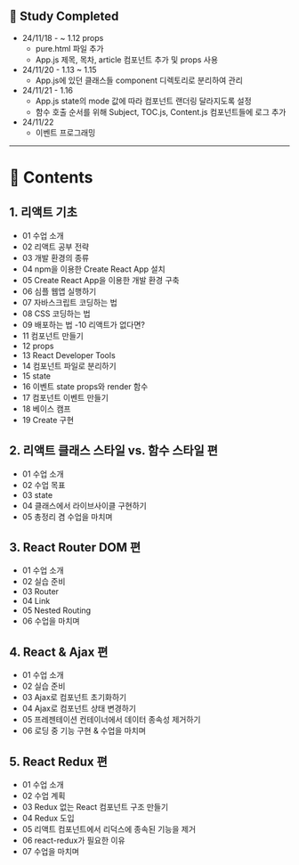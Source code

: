 ## 📓 Study Completed
- 24/11/18 - ~ 1.12 props
  - pure.html 파일 추가
  - App.js 제목, 목차, article 컴포넌트 추가 및 props 사용
- 24/11/20 - 1.13 ~ 1.15
  - App.js에 있던 클래스들 component 디렉토리로 분리하여 관리
- 24/11/21 - 1.16
  - App.js state의 mode 값에 따라 컴포넌트 랜더링 달라지도록 설정
  - 함수 호출 순서를 위해 Subject, TOC.js, Content.js 컴포넌트들에 로그 추가
- 24/11/22
  - 이벤트 프로그래밍 
 
---

# 🌱 Contents
## 1. 리액트 기초
- 01 수업 소개
- 02 리액트 공부 전략
- 03 개발 환경의 종류
- 04 npm을 이용한 Create React App 설치
- 05 Create React App을 이용한 개발 환경 구축
- 06 심플 웹앱 실행하기
- 07 자바스크립트 코딩하는 법
- 08 CSS 코딩하는 법
- 09 배포하는 법
-10 리액트가 없다면?
- 11 컴포넌트 만들기
- 12 props
- 13 React Developer Tools
- 14 컴포넌트 파일로 분리하기
- 15 state
- 16 이벤트 state props와 render 함수
- 17 컴포넌트 이벤트 만들기
- 18 베이스 캠프
- 19 Create 구현

## 2. 리액트 클래스 스타일 vs. 함수 스타일 편
-  01 수업 소개
-  02 수업 목표
-  03 state
-  04 클래스에서 라이브사이클 구현하기
-  05 총정리 겸 수업을 마치며

## 3. React Router DOM 편
- 01 수업 소개
- 02 실습 준비
- 03 Router
- 04 Link
- 05 Nested Routing
- 06 수업을 마치며

## 4. React & Ajax 편
- 01 수업 소개
- 02 실습 준비
- 03 Ajax로 컴포넌트 초기화하기
- 04 Ajax로 컴포넌트 상태 변경하기
- 05 프레젠테이션 컨테이너에서 데이터 종속성 제거하기
- 06 로딩 중 기능 구현 & 수업을 마치며

## 5. React Redux 편
- 01 수업 소개
- 02 수업 계획
- 03 Redux 없는 React 컴포넌트 구조 만들기
- 04 Redux 도입
- 05 리액트 컴포넌트에서 리덕스에 종속된 기능을 제거
- 06 react-redux가 필요한 이유
- 07 수업을 마치며


